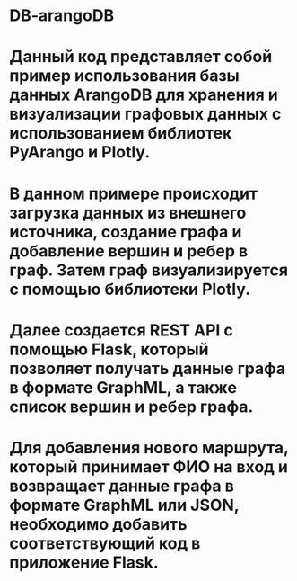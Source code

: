 # DB-arangoDB

# Данный код представляет собой пример использования базы данных ArangoDB для хранения и визуализации графовых данных с использованием библиотек PyArango и Plotly.

# В данном примере происходит загрузка данных из внешнего источника, создание графа и добавление вершин и ребер в граф. Затем граф визуализируется с помощью библиотеки Plotly.

# Далее создается REST API с помощью Flask, который позволяет получать данные графа в формате GraphML, а также список вершин и ребер графа.

# Для добавления нового маршрута, который принимает ФИО на вход и возвращает данные графа в формате GraphML или JSON, необходимо добавить соответствующий код в приложение Flask.
